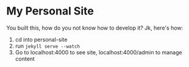 # My Personal Site
You built this, how do you not know how to develop it? Jk, here's how:

1. cd into personal-site
2. run `jekyll serve --watch`
3. Go to localhost:4000 to see site, localhost:4000/admin to manage content
